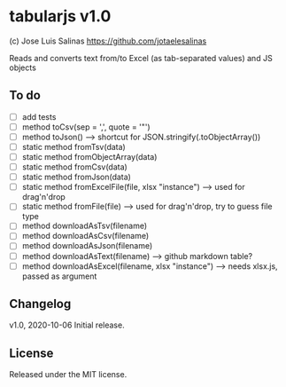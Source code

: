 # tabularjs v1.0

(c) Jose Luis Salinas <https://github.com/jotaelesalinas>

Reads and converts text from/to Excel (as tab-separated values) and JS objects

## To do

- [ ] add tests
- [ ] method toCsv(sep = ',', quote = '"')
- [ ] method toJson() --> shortcut for JSON.stringify(<tabular object>.toObjectArray())
- [ ] static method fromTsv(data)
- [ ] static method fromObjectArray(data)
- [ ] static method fromCsv(data)
- [ ] static method fromJson(data)
- [ ] static method fromExcelFile(file, xlsx "instance") --> used for drag'n'drop
- [ ] static method fromFile(file) --> used for drag'n'drop, try to guess file type
- [ ] method downloadAsTsv(filename)
- [ ] method downloadAsCsv(filename)
- [ ] method downloadAsJson(filename)
- [ ] method downloadAsText(filename) --> github markdown table?
- [ ] method downloadAsExcel(filename, xlsx "instance") --> needs xlsx.js, passed as argument

## Changelog

v1.0, 2020-10-06
Initial release.

## License

Released under the MIT license.
